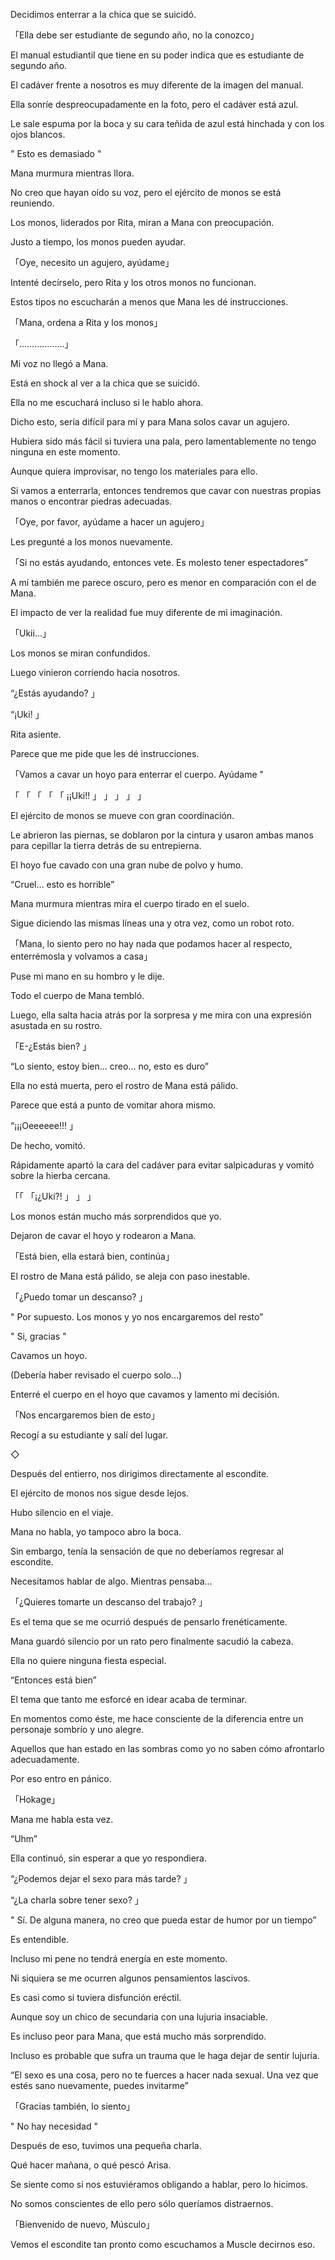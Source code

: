
Decidimos enterrar a la chica que se suicidó.

「Ella debe ser estudiante de segundo año, no la conozco」

El manual estudiantil que tiene en su poder indica que es estudiante de segundo año.

El cadáver frente a nosotros es muy diferente de la imagen del manual.

Ella sonríe despreocupadamente en la foto, pero el cadáver está azul.

Le sale espuma por la boca y su cara teñida de azul está hinchada y con los ojos blancos.

" Esto es demasiado "

Mana murmura mientras llora.

No creo que hayan oído su voz, pero el ejército de monos se está reuniendo.

Los monos, liderados por Rita, miran a Mana con preocupación.

Justo a tiempo, los monos pueden ayudar.

「Oye, necesito un agujero, ayúdame」

Intenté decírselo, pero Rita y los otros monos no funcionan.

Estos tipos no escucharán a menos que Mana les dé instrucciones.

「Mana, ordena a Rita y los monos」

「………………」

Mi voz no llegó a Mana.

Está en shock al ver a la chica que se suicidó.

Ella no me escuchará incluso si le hablo ahora.

Dicho esto, sería difícil para mí y para Mana solos cavar un agujero.

Hubiera sido más fácil si tuviera una pala, pero lamentablemente no tengo ninguna en este momento.

Aunque quiera improvisar, no tengo los materiales para ello.

Si vamos a enterrarla, entonces tendremos que cavar con nuestras propias manos o encontrar piedras adecuadas.

「Oye, por favor, ayúdame a hacer un agujero」

Les pregunté a los monos nuevamente.

「Si no estás ayudando, entonces vete. Es molesto tener espectadores”

A mí también me parece oscuro, pero es menor en comparación con el de Mana.

El impacto de ver la realidad fue muy diferente de mi imaginación.

「Ukii…」

Los monos se miran confundidos.

Luego vinieron corriendo hacia nosotros.

“¿Estás ayudando? 」

“¡Uki! 」

Rita asiente.

Parece que me pide que les dé instrucciones.

「Vamos a cavar un hoyo para enterrar el cuerpo. Ayúdame "

「 「 「 「 「 ¡¡Uki!! 」 」 」 」 」

El ejército de monos se mueve con gran coordinación.

Le abrieron las piernas, se doblaron por la cintura y usaron ambas manos para cepillar la tierra detrás de su entrepierna.

El hoyo fue cavado con una gran nube de polvo y humo.

“Cruel… esto es horrible”

Mana murmura mientras mira el cuerpo tirado en el suelo.

Sigue diciendo las mismas líneas una y otra vez, como un robot roto.

「Mana, lo siento pero no hay nada que podamos hacer al respecto, enterrémosla y volvamos a casa」

Puse mi mano en su hombro y le dije.

Todo el cuerpo de Mana tembló.

Luego, ella salta hacia atrás por la sorpresa y me mira con una expresión asustada en su rostro.

「E-¿Estás bien? 」

“Lo siento, estoy bien… creo… no, esto es duro”

Ella no está muerta, pero el rostro de Mana está pálido.

Parece que está a punto de vomitar ahora mismo.

“¡¡¡Oeeeeee!!! 」

De hecho, vomitó.

Rápidamente apartó la cara del cadáver para evitar salpicaduras y vomitó sobre la hierba cercana.

「「 「¡¿Uki?! 」 」 」

Los monos están mucho más sorprendidos que yo.

Dejaron de cavar el hoyo y rodearon a Mana.

「Está bien, ella estará bien, continúa」

El rostro de Mana está pálido, se aleja con paso inestable.

「¿Puedo tomar un descanso? 」

" Por supuesto. Los monos y yo nos encargaremos del resto”

" Si, gracias "

Cavamos un hoyo.

(Debería haber revisado el cuerpo solo…)

Enterré el cuerpo en el hoyo que cavamos y lamento mi decisión.

「Nos encargaremos bien de esto」

Recogí a su estudiante y salí del lugar.

◇

Después del entierro, nos dirigimos directamente al escondite.

El ejército de monos nos sigue desde lejos.

Hubo silencio en el viaje.

Mana no habla, yo tampoco abro la boca.

Sin embargo, tenía la sensación de que no deberíamos regresar al escondite.

Necesitamos hablar de algo. Mientras pensaba...

「¿Quieres tomarte un descanso del trabajo? 」

Es el tema que se me ocurrió después de pensarlo frenéticamente.

Mana guardó silencio por un rato pero finalmente sacudió la cabeza.

Ella no quiere ninguna fiesta especial.

“Entonces está bien”

El tema que tanto me esforcé en idear acaba de terminar.

En momentos como éste, me hace consciente de la diferencia entre un personaje sombrío y uno alegre.

Aquellos que han estado en las sombras como yo no saben cómo afrontarlo adecuadamente.

Por eso entro en pánico.

「Hokage」

Mana me habla esta vez.

“Uhm”

Ella continuó, sin esperar a que yo respondiera.

“¿Podemos dejar el sexo para más tarde? 」

“¿La charla sobre tener sexo? 」

" Sí. De alguna manera, no creo que pueda estar de humor por un tiempo”

Es entendible.

Incluso mi pene no tendrá energía en este momento.

Ni siquiera se me ocurren algunos pensamientos lascivos.

Es casi como si tuviera disfunción eréctil.

Aunque soy un chico de secundaria con una lujuria insaciable.

Es incluso peor para Mana, que está mucho más sorprendido.

Incluso es probable que sufra un trauma que le haga dejar de sentir lujuria.

“El sexo es una cosa, pero no te fuerces a hacer nada sexual. Una vez que estés sano nuevamente, puedes invitarme”

「Gracias también, lo siento」

" No hay necesidad "

Después de eso, tuvimos una pequeña charla.

Qué hacer mañana, o qué pescó Arisa.

Se siente como si nos estuviéramos obligando a hablar, pero lo hicimos.

No somos conscientes de ello pero sólo queríamos distraernos.

「Bienvenido de nuevo, Músculo」

Vemos el escondite tan pronto como escuchamos a Muscle decirnos eso.